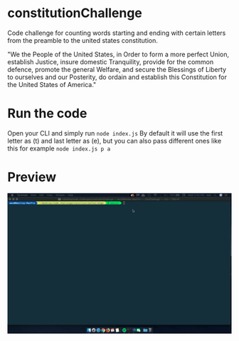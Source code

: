 # constitutionChallenge

Code challenge for counting words starting and ending with certain letters from the preamble to the united states constitution.

"We the People of the United States, in Order to form a more perfect Union, establish Justice, insure domestic Tranquility, provide for the common defence, promote the general Welfare, and secure the Blessings of Liberty to ourselves and our Posterity, do ordain and establish this Constitution for the United States of America."

# Run the code

Open your CLI and simply run `node index.js`
By default it will use the first letter as (t) and last letter as (e), but you can also pass different ones like this for example `node index.js p a`

# Preview

![Live Demo](challenge.gif)

